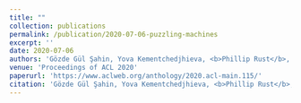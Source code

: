 ```yaml
---
title: ""
collection: publications
permalink: /publication/2020-07-06-puzzling-machines
excerpt: ''
date: 2020-07-06
authors: 'Gözde Gül Şahin, Yova Kementchedjhieva, <b>Phillip Rust</b>, Iryna Gurevych'
venue: 'Proceedings of ACL 2020'
paperurl: 'https://www.aclweb.org/anthology/2020.acl-main.115/'
citation: 'Gözde Gül Şahin, Yova Kementchedjhieva, <b>Phillip Rust</b>, Iryna Gurevych (2020). PuzzLing Machines: A Challenge on Learning From Small Data. In <i>Proceedings of ACL 2020</i>.'
---
```

